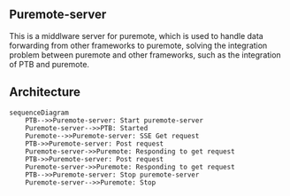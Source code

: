 ## Puremote-server

This is a middlware server for puremote, which is used to handle data forwarding from other frameworks to puremote, solving the integration problem between puremote and other frameworks, such as the integration of PTB and puremote.

## Architecture
```mermaid
sequenceDiagram
    PTB-->>Puremote-server: Start puremote-server
    Puremote-server-->>PTB: Started
    Puremote-->>Puremote-server: SSE Get request
    PTB->>Puremote-server: Post request
    Puremote-server->>Puremote: Responding to get request
    PTB->>Puremote-server: Post request
    Puremote-server->>Puremote: Responding to get request
    PTB-->>Puremote-server: Stop puremote-server
    Puremote-server-->>Puremote: Stop
```